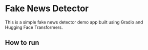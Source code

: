 # Fake News Detector

This is a simple fake news detector demo app built using Gradio and Hugging Face Transformers.

## How to run
